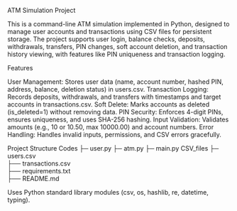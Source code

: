 ATM Simulation Project

This is a command-line ATM simulation implemented in Python, designed to manage user accounts and transactions using CSV files for persistent storage. The project supports user login, balance checks, deposits, withdrawals, transfers, PIN changes, soft account deletion, and transaction history viewing, with features like PIN uniqueness and transaction logging.

Features

User Management: Stores user data (name, account number, hashed PIN, address, balance, deletion status) in users.csv.
Transaction Logging: Records deposits, withdrawals, and transfers with timestamps and target accounts in transactions.csv.
Soft Delete: Marks accounts as deleted (is_deleted=1) without removing data.
PIN Security: Enforces 4-digit PINs, ensures uniqueness, and uses SHA-256 hashing.
Input Validation: Validates amounts (e.g., 10 or 10.50, max 10000.00) and account numbers.
Error Handling: Handles invalid inputs, permissions, and CSV errors gracefully.

Project Structure
Codes
    ├─ user.py 
    ├─ atm.py 
    ├─ main.py 
CSV_files
    ├─ users.csv  
    ├── transactions.csv  
├── requirements.txt  
├── README.md         

Uses Python standard library modules (csv, os, hashlib, re, datetime, typing).
